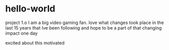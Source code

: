 # hello-world
project 1.o
I am a big video gaming fan. love what changes took place in the last 15 years that Ive been following and hope to be a part of that changing impact one day

excited about this
motivated
